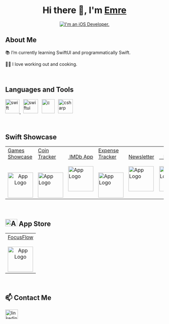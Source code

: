 <h1 align="center">Hi there 👋, I'm <a href="https://www.linkedin.com/in/emre-usul-5a4351189" target="blank">
Emre</a></h1>


<p align="center">
<a href="https://git.io/typing-svg"><img src="https://readme-typing-svg.herokuapp.com?font=Fira+Code&duration=3000&pause=4000&color=F7BD33&center=true&width=435&lines=I'm+an+iOS+Developer." alt="I'm an iOS Developer." /></a>
</p>


<h2 align="left">About Me</h2>

📚 I’m currently learning SwiftUI and programmatically Swift.


🏋️‍♂️ I love working out and cooking.


<br/>
<h2 align="left">Languages and Tools</h2>
  <p align="left">
    <a href="https://developer.apple.com/swift" target="_blank"> <img src="https://cdn.iconscout.com/icon/free/png-256/swift-21-1175088.png" alt="swift" title="Swift" width="45" height="45" /> </a>
    &nbsp;
    <a> <img src="https://developer.apple.com/assets/elements/icons/swiftui/swiftui-96x96_2x.png" alt="swiftui" title="SwiftUI" width="47" height="45" /> </a>
    &nbsp;
    <a> <img src="https://upload.wikimedia.org/wikipedia/commons/thumb/1/18/C_Programming_Language.svg/1200px-C_Programming_Language.svg.png" alt="c" title="C" width="41" height="45" /> </a>
    &nbsp;
    <a> <img src="https://cdn.worldvectorlogo.com/logos/c--4.svg" alt="csharp" title="C#" width="47" height="45" /> </a>
  </p>

<br/>
<h2 align="left">Swift Showcase</h2>
  <table><tr margin="10px"><td >
    <a href="https://github.com/EmreUSL/VideoGamesApp">Games Showcase<a/>
    <br/>
    <br/>
    &nbsp;
    &nbsp;
    &nbsp;
    <a align="center" href="https://github.com/EmreUSL/VideoGamesApp">
      <img src="https://i.pinimg.com/originals/5b/ec/47/5bec474d275dbdf8fdb071f30fc978f4.png" width="80" height="80" alt="App Logo"<img/>
    <a/>
  </td>
  <td>
    <a href="https://github.com/EmreUSL/CoinApp">Coin Tracker<a/>
    <br/>
    <br/>
    &nbsp;
    <a href="https://github.com/EmreUSL/CoinApp">
      <img src="https://upload.wikimedia.org/wikipedia/commons/thumb/4/46/Bitcoin.svg/1200px-Bitcoin.svg.png" width="80" height="80" alt="App Logo"<img/>
    <a/>
  </td>
  <td>
    <a href="https://github.com/EmreUSL/IMDb">&nbsp;IMDb App<a/>
    <br/>
    <br/>
    <a href="https://github.com/EmreUSL/IMDb">
      <img src="https://ia.media-imdb.com/images/M/MV5BODc4MTA3NjkzNl5BMl5BcG5nXkFtZTgwMDg0MzQ2OTE@._V1_.png" width="80" height="80" alt="App Logo"<img/>
    <a/>
  </td>
  <td>
    <a href="https://github.com/EmreUSL/ExpenseTracker">Expense Tracker<a/>
    <br/>
    <br/>
     &nbsp;
     &nbsp;
    <a href="https://github.com/EmreUSL/ExpenseTracker">
      <img src="https://play-lh.googleusercontent.com/CHUroB_c-G__crsSc57AewD-EI1R9K9EmGqGmRRbus0qV_8RtpcgHic2SSfwlwDhPSM" width="80" height="80" alt="App Logo"<img/>
    <a/>
  </td>
  <td>
    <a href="https://github.com/EmreUSL/GetNewsMVVM">Newsletter<a/>
    <br/>
    <br/>
    <a href="https://github.com/EmreUSL/GetNewsMVVM">
      <img src="https://cdn-icons-png.flaticon.com/512/2615/2615105.png" width="80" height="80" alt="App Logo"<img/>
    <a/>
  </td>
  <td>
    <a href="https://github.com/EmreUSL/NetflixClone/blob/main/README.md">&nbsp;&nbsp;&nbsp;Netflix<a/>
    <br/>
    <br/>
    <a href="https://github.com/EmreUSL/NetflixClone/blob/main/README.md">
      <img src="https://cdn-icons-png.flaticon.com/512/732/732228.png" width="75" height="80" alt="App Logo"<img/>
    <a/>
  </td>
      </tr></table>
<br/>

    
<h2 align="left">
  <img src="https://upload.wikimedia.org/wikipedia/commons/6/67/App_Store_%28iOS%29.svg" width="38" height="23" alt="App Store Icon"> App Store</h2>
<table>
  <tr>
    <td>
      <a href="https://apps.apple.com/us/app/focusflow/id6448875403">FocusFlow</a>
      <br/>
      <br/>
      <a align="center" href="https://apps.apple.com/us/app/focusflow/id6448875403">
        <img src="https://github.com/EmreUSL/EmreUSL/assets/71877385/4ead93ba-2d2b-4c1c-8cad-e6868263b348" width="80" height="80" alt="App Logo">
      </a>
    </td>
  </tr>
</table>
    
<br/>
<h2 align="left">📫 Contact Me</h2>
<p align="left">
  <a href="https://www.linkedin.com/in/emre-usul-5a4351189" target="blank">
    <img align="center"
      src="https://raw.githubusercontent.com/rahuldkjain/github-profile-readme-generator/master/src/images/icons/Social/linked-in-alt.svg"
      alt="linkedin icon" height="30" width="40"/>
  </a>
</p>
